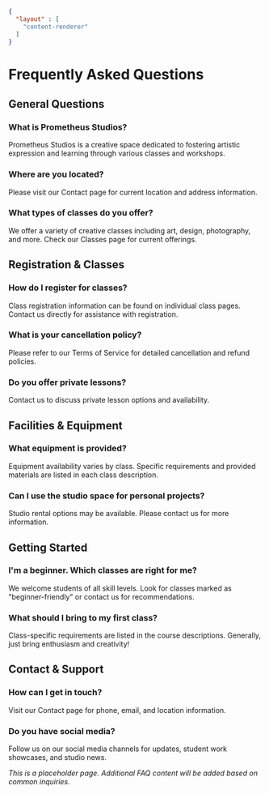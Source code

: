 ```json
{
  "layout" : [
    "content-renderer"
  ]
}
```
# Frequently Asked Questions

## General Questions

### What is Prometheus Studios?
Prometheus Studios is a creative space dedicated to fostering artistic expression and learning through various classes and workshops.

### Where are you located?
Please visit our Contact page for current location and address information.

### What types of classes do you offer?
We offer a variety of creative classes including art, design, photography, and more. Check our Classes page for current offerings.

## Registration & Classes

### How do I register for classes?
Class registration information can be found on individual class pages. Contact us directly for assistance with registration.

### What is your cancellation policy?
Please refer to our Terms of Service for detailed cancellation and refund policies.

### Do you offer private lessons?
Contact us to discuss private lesson options and availability.

## Facilities & Equipment

### What equipment is provided?
Equipment availability varies by class. Specific requirements and provided materials are listed in each class description.

### Can I use the studio space for personal projects?
Studio rental options may be available. Please contact us for more information.

## Getting Started

### I'm a beginner. Which classes are right for me?
We welcome students of all skill levels. Look for classes marked as "beginner-friendly" or contact us for recommendations.

### What should I bring to my first class?
Class-specific requirements are listed in the course descriptions. Generally, just bring enthusiasm and creativity!

## Contact & Support

### How can I get in touch?
Visit our Contact page for phone, email, and location information.

### Do you have social media?
Follow us on our social media channels for updates, student work showcases, and studio news.

*This is a placeholder page. Additional FAQ content will be added based on common inquiries.*
